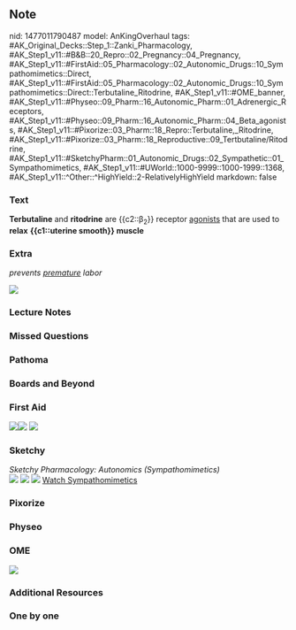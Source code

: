 ## Note
nid: 1477011790487
model: AnKingOverhaul
tags: #AK_Original_Decks::Step_1::Zanki_Pharmacology, #AK_Step1_v11::#B&B::20_Repro::02_Pregnancy::04_Pregnancy, #AK_Step1_v11::#FirstAid::05_Pharmacology::02_Autonomic_Drugs::10_Sympathomimetics::Direct, #AK_Step1_v11::#FirstAid::05_Pharmacology::02_Autonomic_Drugs::10_Sympathomimetics::Direct::Terbutaline_Ritodrine, #AK_Step1_v11::#OME_banner, #AK_Step1_v11::#Physeo::09_Pharm::16_Autonomic_Pharm::01_Adrenergic_Receptors, #AK_Step1_v11::#Physeo::09_Pharm::16_Autonomic_Pharm::04_Beta_agonists, #AK_Step1_v11::#Pixorize::03_Pharm::18_Repro::Terbutaline,_Ritodrine, #AK_Step1_v11::#Pixorize::03_Pharm::18_Reproductive::09_Tertbutaline/Ritodrine, #AK_Step1_v11::#SketchyPharm::01_Autonomic_Drugs::02_Sympathetic::01_Sympathomimetics, #AK_Step1_v11::#UWorld::1000-9999::1000-1999::1368, #AK_Step1_v11::^Other::^HighYield::2-RelativelyHighYield
markdown: false

### Text
<div>
  <b>Terbutaline</b> and <b>ritodrine</b> are {{c2::β<sub>2</sub>}}
  receptor <u>agonists</u> that are used to <b>relax</b>
  <b>{{c1::uterine smooth}} muscle</b>
</div>

### Extra
<i>prevents <u>premature</u> labor</i>
<div><img src="paste-107004815213033.jpg"></div>

### Lecture Notes


### Missed Questions


### Pathoma


### Boards and Beyond


### First Aid
<img src="paste-602566731759619.jpg"><img src=
"paste-614798798618627.jpg"> <img src=
"paste-f8927e53577fb32aff5a71527af64646519ec7a2.jpg">

### Sketchy
<div>
  <i>Sketchy Pharmacology: Autonomics (Sympathomimetics)</i>
</div><img src=
"Screen%20Shot%202019-09-05%20at%205.25.32%20PM.png"> <img src=
"Screen%20Shot%202019-09-23%20at%209.11.50%20AM.png"> <img src=
"Screen%20Shot%202019-09-23%20at%209.11.59%20AM.png"> <a href=
"https://dashboard.sketchy.com/study/medical/courses/medical-pharmacology/units/medical-pharmacology-autonomic-drugs/videos/medical-pharmacology-autonomic-drugs-sympathetic-sympathomimetics?utm_source=anki&utm_medium=partnership&utm_campaign=february_update&utm_content=medical">
Watch Sympathomimetics</a>

### Pixorize


### Physeo


### OME
<div class="ome-widget">
  <a href="https://onlinemeded.org?ref=anki"><img src=
  "_OME_AnkiFlashcards_General_4.png"></a>
</div>

### Additional Resources


### One by one

